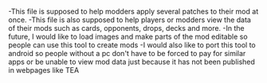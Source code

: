 -This file is supposed to help modders apply several patches to their mod at once.
-This file is also supposed to help players or modders view the data of their mods such as cards, opponents, drops, decks and more.
-In the future, I would like to load images and make parts of the mod editable so people can use this tool to create mods
-I would also like to port this tool to android so people without a pc don't have to be forced to pay for similar apps or be unable to view mod data just because it has not been published in webpages like TEA

